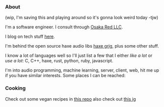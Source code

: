 ### About

(wip, I'm saving this and playing around so it's gonna look weird today -tjw)

I'm a software engineer. I consult through [Osaka Red LLC](https://osakared.io).

I blog on tech stuff [here](https://webbmaster.com).

I'm behind the open source haxe audio libs [haxe grig](https://gitlab.com/haxe-grig), plus some other stuff.

I know a lot of languages well so I'll just list a few that I either *like a lot* or *use a lot*: C, C++, haxe, rust, python, ruby, javascript.

I'm into audio programming, machine learning, server, client, web, hit me up if you have similar interests. Some places I can be reached:

### Cooking

Check out some vegan recipes in [this repo](https://github.com/thomasjwebb/recipes) also check out [this ig](https://www.instagram.com/shallotsanctuary/)



<!--
**thomasjwebb/thomasjwebb** is a ✨ _special_ ✨ repository because its `README.md` (this file) appears on your GitHub profile.

Here are some ideas to get you started:

- 🔭 I’m currently working on ...
- 🌱 I’m currently learning ...
- 👯 I’m looking to collaborate on ...
- 🤔 I’m looking for help with ...
- 💬 Ask me about ...
- 📫 How to reach me: ...
- 😄 Pronouns: ...
- ⚡ Fun fact: ...
-->
